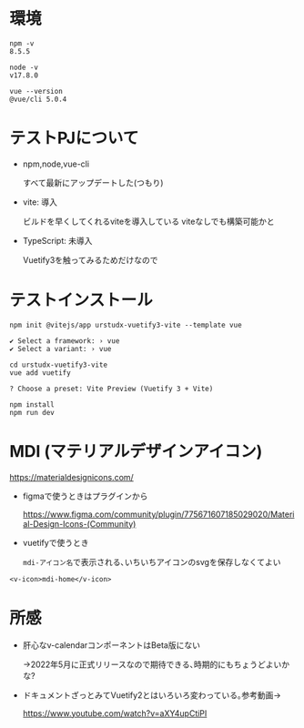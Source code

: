 # 環境

```
npm -v
8.5.5

node -v
v17.8.0

vue --version
@vue/cli 5.0.4
```

# テストPJについて
- npm,node,vue-cli

  すべて最新にアップデートした(つもり)

- vite: 導入

  ビルドを早くしてくれるviteを導入している
  viteなしでも構築可能かと

- TypeScript: 未導入

  Vuetify3を触ってみるためだけなので
  

# テストインストール
```
npm init @vitejs/app urstudx-vuetify3-vite --template vue

✔ Select a framework: › vue
✔ Select a variant: › vue
```
```
cd urstudx-vuetify3-vite
vue add vuetify

? Choose a preset: Vite Preview (Vuetify 3 + Vite)
```
```
npm install
npm run dev
```

# MDI (マテリアルデザインアイコン)
https://materialdesignicons.com/
- figmaで使うときはプラグインから

  https://www.figma.com/community/plugin/775671607185029020/Material-Design-Icons-(Community)

- vuetifyで使うとき

  `mdi-アイコン名`で表示される､いちいちアイコンのsvgを保存しなくてよい

```
<v-icon>mdi-home</v-icon>
```

# 所感
- 肝心なv-calendarコンポーネントはBeta版にない
  
  →2022年5月に正式リリースなので期待できる､時期的にもちょうどよいかな?
- ドキュメントざっとみてVuetify2とはいろいろ変わっている｡参考動画→

  https://www.youtube.com/watch?v=aXY4upCtiPI

